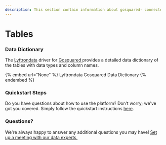 ```yaml
---
description: This section contain information about gosquared- connector tables information
---
```


# Tables

### Data Dictionary

The [Lyftrondata](https://www.lyftrondata.com/) driver for [Gosquared ](None/)[ ](https://www.lyftrondata.com/integration/gosquared-/)provides a detailed data dictionary of the tables with data types and column names.

{% embed url="None" %}
Lyftrondata Gosquared  Data Dictionary
{% endembed %}

### Quickstart Steps

Do you have questions about how to use the platform? Don't worry; we've got you covered. Simply follow the quickstart instructions [here](../README.md).

### Questions? <a href="#questions" id="questions"></a>

We're always happy to answer any additional questions you may have! [Set up a meeting with our data experts.](https://www.lyftrondata.com/book-a-meeting/)

